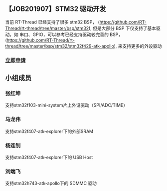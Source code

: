 ## 【JOB201907】STM32 驱动开发

当前 RT-Thread 已经支持了很多 stm32 BSP， (https://github.com/RT-Thread/rt-thread/tree/master/bsp/stm32), 但是大部分 BSP 下仅支持了基本驱动，如 串口、GPIO，可以参考已经支持驱动较完善的 BSP，(https://github.com/RT-Thread/rt-thread/tree/master/bsp/stm32/stm32f429-atk-apollo), 来支持更多的外设驱动

### [立即申请]( https://github.com/RT-Thread/community-activities/edit/master/2019/JOB201907.md )

## 小组成员

### 张红坤

支持stm32f103-mini-system片上外设驱动（SPI/ADC/TIME）

### 马龙伟

支持stm32f407-atk-explorer下的外部SRAM

### 杨连钊

支持stm32f407-atk-explorer下的 USB Host

### 刘端飞

支持stm32h743-atk-apollo下的 SDMMC 驱动
